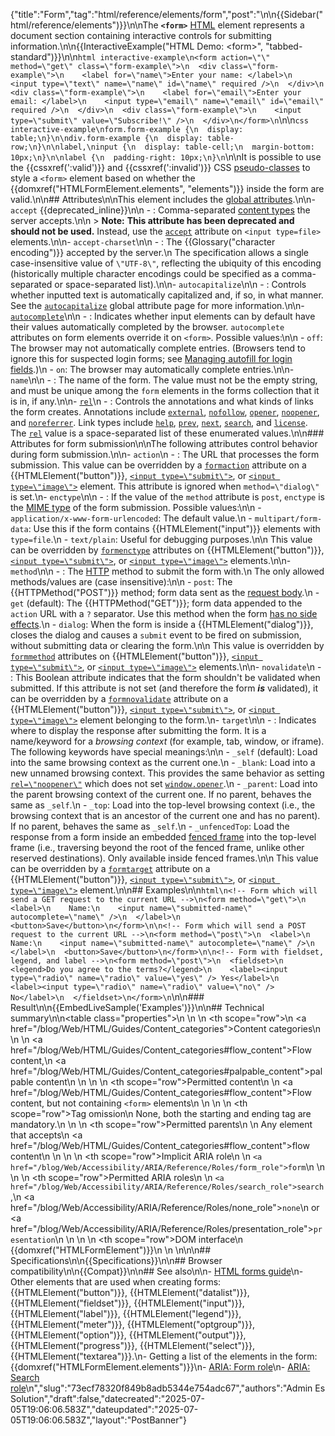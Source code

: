 {"title":"Form","tag":"html/reference/elements/form","post":"\n\n{{Sidebar(\"html/reference/elements\")}}\n\nThe **`<form>`** [HTML](/blog/Web/HTML) element represents a document section containing interactive controls for submitting information.\n\n{{InteractiveExample(\"HTML Demo: &lt;form&gt;\", \"tabbed-standard\")}}\n\n```html interactive-example\n<form action=\"\" method=\"get\" class=\"form-example\">\n  <div class=\"form-example\">\n    <label for=\"name\">Enter your name: </label>\n    <input type=\"text\" name=\"name\" id=\"name\" required />\n  </div>\n  <div class=\"form-example\">\n    <label for=\"email\">Enter your email: </label>\n    <input type=\"email\" name=\"email\" id=\"email\" required />\n  </div>\n  <div class=\"form-example\">\n    <input type=\"submit\" value=\"Subscribe!\" />\n  </div>\n</form>\n```\n\n```css interactive-example\nform.form-example {\n  display: table;\n}\n\ndiv.form-example {\n  display: table-row;\n}\n\nlabel,\ninput {\n  display: table-cell;\n  margin-bottom: 10px;\n}\n\nlabel {\n  padding-right: 10px;\n}\n```\n\nIt is possible to use the {{cssxref(':valid')}} and {{cssxref(':invalid')}} CSS [pseudo-classes](/blog/Web/CSS/Pseudo-classes) to style a `<form>` element based on whether the {{domxref(\"HTMLFormElement.elements\", \"elements\")}} inside the form are valid.\n\n## Attributes\n\nThis element includes the [global attributes](/blog/Web/HTML/Reference/Global_attributes).\n\n- `accept` {{deprecated_inline}}\n\n  - : Comma-separated [content types](/blog/Web/SVG/Guides/Content_type) the server accepts.\n\n    > **Note:** **This attribute has been deprecated and should not be used.** Instead, use the [`accept`](/blog/Web/HTML/Reference/Elements/input#accept) attribute on `<input type=file>` elements.\n\n- `accept-charset`\n\n  - : The {{Glossary(\"character encoding\")}} accepted by the server.\n    The specification allows a single case-insensitive value of `\"UTF-8\"`, reflecting the ubiquity of this encoding (historically multiple character encodings could be specified as a comma-separated or space-separated list).\n\n- `autocapitalize`\n\n  - : Controls whether inputted text is automatically capitalized and, if so, in what manner. See the [`autocapitalize`](/blog/Web/HTML/Reference/Global_attributes/autocapitalize) global attribute page for more information.\n\n- [`autocomplete`](/blog/Web/HTML/Reference/Attributes/autocomplete)\n\n  - : Indicates whether input elements can by default have their values automatically completed by the browser. `autocomplete` attributes on form elements override it on `<form>`. Possible values:\n\n    - `off`: The browser may not automatically complete entries. (Browsers tend to ignore this for suspected login forms; see [Managing autofill for login fields](/blog/Web/Security/Practical_implementation_guides/Turning_off_form_autocompletion#managing_autofill_for_login_fields).)\n    - `on`: The browser may automatically complete entries.\n\n- `name`\n\n  - : The name of the form. The value must not be the empty string, and must be unique among the `form` elements in the forms collection that it is in, if any.\n\n- [`rel`](/blog/Web/HTML/Reference/Attributes/rel)\n  - : Controls the annotations and what kinds of links the form creates. Annotations include [`external`](/blog/Web/HTML/Reference/Attributes/rel#external), [`nofollow`](/blog/Web/HTML/Reference/Attributes/rel#nofollow), [`opener`](/blog/Web/HTML/Reference/Attributes/rel#opener), [`noopener`](/blog/Web/HTML/Reference/Attributes/rel#noopener), and [`noreferrer`](/blog/Web/HTML/Reference/Attributes/rel#noreferrer). Link types include [`help`](/blog/Web/HTML/Reference/Attributes/rel#help), [`prev`](/blog/Web/HTML/Reference/Attributes/rel#prev), [`next`](/blog/Web/HTML/Reference/Attributes/rel#next), [`search`](/blog/Web/HTML/Reference/Attributes/rel#search), and [`license`](/blog/Web/HTML/Reference/Attributes/rel#license). The [`rel`](/blog/Web/HTML/Reference/Attributes/rel) value is a space-separated list of these enumerated values.\n\n### Attributes for form submission\n\nThe following attributes control behavior during form submission.\n\n- `action`\n  - : The URL that processes the form submission. This value can be overridden by a [`formaction`](/blog/Web/HTML/Reference/Elements/button#formaction) attribute on a {{HTMLElement(\"button\")}}, [`<input type=\"submit\">`](/blog/Web/HTML/Reference/Elements/input/submit), or [`<input type=\"image\">`](/blog/Web/HTML/Reference/Elements/input/image) element. This attribute is ignored when `method=\"dialog\"` is set.\n- `enctype`\n\n  - : If the value of the `method` attribute is `post`, `enctype` is the [MIME type](https://en.wikipedia.org/wiki/Mime_type) of the form submission. Possible values:\n\n    - `application/x-www-form-urlencoded`: The default value.\n    - `multipart/form-data`: Use this if the form contains {{HTMLElement(\"input\")}} elements with `type=file`.\n    - `text/plain`: Useful for debugging purposes.\n\n    This value can be overridden by [`formenctype`](/blog/Web/HTML/Reference/Elements/button#formenctype) attributes on {{HTMLElement(\"button\")}}, [`<input type=\"submit\">`](/blog/Web/HTML/Reference/Elements/input/submit), or [`<input type=\"image\">`](/blog/Web/HTML/Reference/Elements/input/image) elements.\n\n- `method`\n\n  - : The [HTTP](/blog/Web/HTTP) method to submit the form with.\n    The only allowed methods/values are (case insensitive):\n\n    - `post`: The {{HTTPMethod(\"POST\")}} method; form data sent as the [request body](/blog/Web/API/Request/body).\n    - `get` (default): The {{HTTPMethod(\"GET\")}}; form data appended to the `action` URL with a `?` separator. Use this method when the form [has no side effects](/blog/Glossary/Idempotent).\n    - `dialog`: When the form is inside a {{HTMLElement(\"dialog\")}}, closes the dialog and causes a `submit` event to be fired on submission, without submitting data or clearing the form.\n\n    This value is overridden by [`formmethod`](/blog/Web/HTML/Reference/Elements/button#formmethod) attributes on {{HTMLElement(\"button\")}}, [`<input type=\"submit\">`](/blog/Web/HTML/Reference/Elements/input/submit), or [`<input type=\"image\">`](/blog/Web/HTML/Reference/Elements/input/image) elements.\n\n- `novalidate`\n  - : This Boolean attribute indicates that the form shouldn't be validated when submitted. If this attribute is not set (and therefore the form **_is_** validated), it can be overridden by a [`formnovalidate`](/blog/Web/HTML/Reference/Elements/button#formnovalidate) attribute on a {{HTMLElement(\"button\")}}, [`<input type=\"submit\">`](/blog/Web/HTML/Reference/Elements/input/submit), or [`<input type=\"image\">`](/blog/Web/HTML/Reference/Elements/input/image) element belonging to the form.\n- `target`\n\n  - : Indicates where to display the response after submitting the form. It is a name/keyword for a _browsing context_ (for example, tab, window, or iframe). The following keywords have special meanings:\n\n    - `_self` (default): Load into the same browsing context as the current one.\n    - `_blank`: Load into a new unnamed browsing context. This provides the same behavior as setting [`rel=\"noopener\"`](#rel) which does not set [`window.opener`](/blog/Web/API/Window/opener).\n    - `_parent`: Load into the parent browsing context of the current one. If no parent, behaves the same as `_self`.\n    - `_top`: Load into the top-level browsing context (i.e., the browsing context that is an ancestor of the current one and has no parent). If no parent, behaves the same as `_self`.\n    - `_unfencedTop`: Load the response from a form inside an embedded [fenced frame](/blog/Web/API/Fenced_frame_API) into the top-level frame (i.e., traversing beyond the root of the fenced frame, unlike other reserved destinations). Only available inside fenced frames.\n\n    This value can be overridden by a [`formtarget`](/blog/Web/HTML/Reference/Elements/button#formtarget) attribute on a {{HTMLElement(\"button\")}}, [`<input type=\"submit\">`](/blog/Web/HTML/Reference/Elements/input/submit), or [`<input type=\"image\">`](/blog/Web/HTML/Reference/Elements/input/image) element.\n\n## Examples\n\n```html\n<!-- Form which will send a GET request to the current URL -->\n<form method=\"get\">\n  <label>\n    Name:\n    <input name=\"submitted-name\" autocomplete=\"name\" />\n  </label>\n  <button>Save</button>\n</form>\n\n<!-- Form which will send a POST request to the current URL -->\n<form method=\"post\">\n  <label>\n    Name:\n    <input name=\"submitted-name\" autocomplete=\"name\" />\n  </label>\n  <button>Save</button>\n</form>\n\n<!-- Form with fieldset, legend, and label -->\n<form method=\"post\">\n  <fieldset>\n    <legend>Do you agree to the terms?</legend>\n    <label><input type=\"radio\" name=\"radio\" value=\"yes\" /> Yes</label>\n    <label><input type=\"radio\" name=\"radio\" value=\"no\" /> No</label>\n  </fieldset>\n</form>\n```\n\n### Result\n\n{{EmbedLiveSample('Examples')}}\n\n## Technical summary\n\n<table class=\"properties\">\n  <tbody>\n    <tr>\n      <th scope=\"row\">\n        <a href=\"/blog/Web/HTML/Guides/Content_categories\">Content categories</a>\n      </th>\n      <td>\n        <a href=\"/blog/Web/HTML/Guides/Content_categories#flow_content\">Flow content</a>,\n        <a href=\"/blog/Web/HTML/Guides/Content_categories#palpable_content\">palpable content</a>\n      </td>\n    </tr>\n    <tr>\n      <th scope=\"row\">Permitted content</th>\n      <td>\n        <a href=\"/blog/Web/HTML/Guides/Content_categories#flow_content\">Flow content</a>, but not containing <code>&#x3C;form></code> elements\n      </td>\n    </tr>\n    <tr>\n      <th scope=\"row\">Tag omission</th>\n      <td>None, both the starting and ending tag are mandatory.</td>\n    </tr>\n    <tr>\n      <th scope=\"row\">Permitted parents</th>\n      <td>\n        Any element that accepts\n        <a href=\"/blog/Web/HTML/Guides/Content_categories#flow_content\">flow content</a>\n      </td>\n    </tr>\n    <tr>\n      <th scope=\"row\">Implicit ARIA role</th>\n      <td>\n        <code><a href=\"/blog/Web/Accessibility/ARIA/Reference/Roles/form_role\">form</a></code>\n      </td>\n    </tr>\n    <tr>\n      <th scope=\"row\">Permitted ARIA roles</th>\n      <td>\n        <code><a href=\"/blog/Web/Accessibility/ARIA/Reference/Roles/search_role\">search</a></code>,\n        <a href=\"/blog/Web/Accessibility/ARIA/Reference/Roles/none_role\"><code>none</code></a>\n         or <a href=\"/blog/Web/Accessibility/ARIA/Reference/Roles/presentation_role\"><code>presentation</code></a>\n      </td>\n    </tr>\n    <tr>\n      <th scope=\"row\">DOM interface</th>\n      <td>{{domxref(\"HTMLFormElement\")}}</td>\n    </tr>\n  </tbody>\n</table>\n\n## Specifications\n\n{{Specifications}}\n\n## Browser compatibility\n\n{{Compat}}\n\n## See also\n\n- [HTML forms guide](/blog/Learn_web_development/Extensions/Forms)\n- Other elements that are used when creating forms: {{HTMLElement(\"button\")}}, {{HTMLElement(\"datalist\")}}, {{HTMLElement(\"fieldset\")}}, {{HTMLElement(\"input\")}}, {{HTMLElement(\"label\")}}, {{HTMLElement(\"legend\")}}, {{HTMLElement(\"meter\")}}, {{HTMLElement(\"optgroup\")}}, {{HTMLElement(\"option\")}}, {{HTMLElement(\"output\")}}, {{HTMLElement(\"progress\")}}, {{HTMLElement(\"select\")}}, {{HTMLElement(\"textarea\")}}.\n- Getting a list of the elements in the form: {{domxref(\"HTMLFormElement.elements\")}}\n- [ARIA: Form role](/blog/Web/Accessibility/ARIA/Reference/Roles/form_role)\n- [ARIA: Search role](/blog/Web/Accessibility/ARIA/Reference/Roles/search_role)\n","slug":"73ecf78320f849b8adb5344e754adc67","authors":"Admin Es Solution","draft":false,"datecreated":"2025-07-05T19:06:06.583Z","dateupdated":"2025-07-05T19:06:06.583Z","layout":"PostBanner"}
